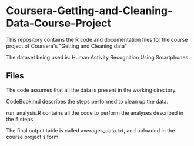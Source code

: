 Coursera-Getting-and-Cleaning-Data-Course-Project
=================================================

This repository contains the R code and documentation files for the course project of Coursera's "Getting and Cleaning data"

The dataset being used is: Human Activity Recognition Using Smartphones

## Files

The code assumes that all the data is present in the working directory.

CodeBook.md describes the steps performed to clean up the data.

run_analysis.R contains all the code to perform the analyses described in the 5 steps.

The final output table is called averages_data.txt, and uploaded in the course project's form.

